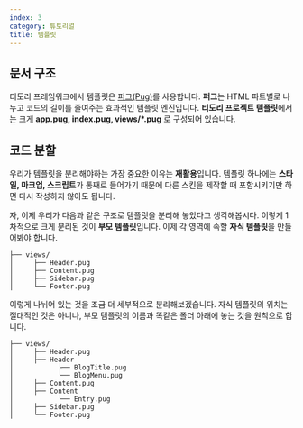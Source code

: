 ```yaml
---
index: 3
category: 튜토리얼
title: 템플릿
---
```


## 문서 구조

티도리 프레임워크에서 템플릿은 [퍼그(Pug)](https://pugjs.org/api/getting-started.html)를 사용합니다. **퍼그**는 HTML 파트별로 나누고 코드의 길이를 줄여주는 효과적인 템플릿 엔진입니다. **티도리 프로젝트 템플릿**에서는 크게 **app.pug, index.pug, views/*.pug** 로 구성되어 있습니다.

## 코드 분할

우리가 템플릿을 분리해야하는 가장 중요한 이유는 **재활용**입니다. 템플릿 하나에는 **스타일, 마크업, 스크립트**가 통째로 들어가기 때문에 다른 스킨을 제작할 때 포함시키기만 하면 다시 작성하지 않아도 됩니다.

자, 이제 우리가 다음과 같은 구조로 템플릿을 분리해 놓았다고 생각해봅시다. 이렇게 1차적으로 크게 분리된 것이 **부모 템플릿**입니다. 이제 각 영역에 속할 **자식 템플릿**을 만들어봐야 합니다.

```plgintext
├── views/
│     ├── Header.pug
│     ├── Content.pug
│     ├── Sidebar.pug
│     └── Footer.pug
```

이렇게 나뉘어 있는 것을 조금 더 세부적으로 분리해보겠습니다. 자식 템플릿의 위치는 절대적인 것은 아니나, 부모 템플릿의 이름과 똑같은 폴더 아래에 놓는 것을 원칙으로 합니다.

```plaintext
├── views/
│     ├── Header.pug
│     ├── Header
│           ├── BlogTitle.pug
│           └── BlogMenu.pug
│     ├── Content.pug
│     ├── Content
│           └── Entry.pug
│     ├── Sidebar.pug
│     └── Footer.pug
```

